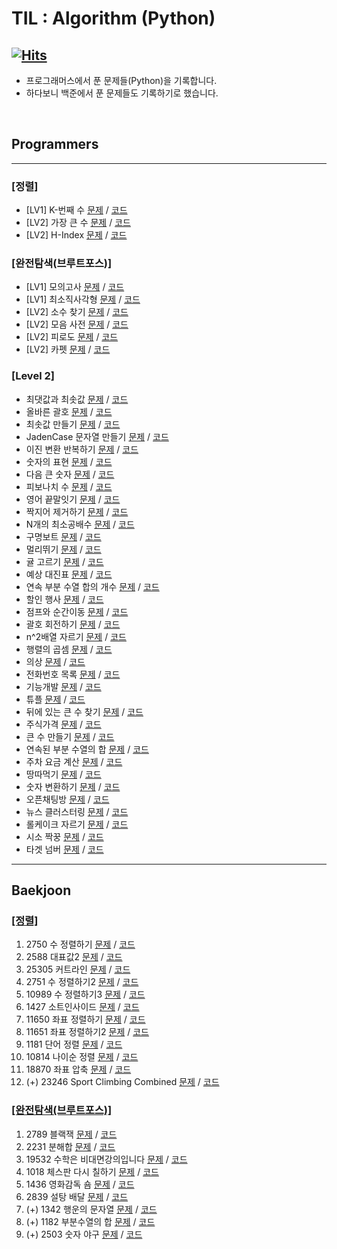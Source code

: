 # TIL : Algorithm (Python)
[![Hits](https://hits.seeyoufarm.com/api/count/incr/badge.svg?url=https%3A%2F%2Fgithub.com%2Fddururiiiiiii%2Fprogrammers-python&count_bg=%233D7CC8&title_bg=%23555555&icon=&icon_color=%23E7E7E7&title=hits&edge_flat=false)](https://hits.seeyoufarm.com)
-----
- 프로그래머스에서 푼 문제들(Python)을 기록합니다.
- 하다보니 백준에서 푼 문제들도 기록하기로 했습니다.

<br>

## Programmers

----

### [정렬]
- [LV1] K-번째 수 [문제](https://school.programmers.co.kr/learn/courses/30/lessons/42748) / [코드](https://github.com/ddururiiiiiii/programmers-python/blob/main/programmers/01%20%EC%A0%95%EB%A0%AC/250108%20LV1%20K%EB%B2%88%EC%A7%B8%EC%88%98.py)
- [LV2] 가장 큰 수 [문제](https://school.programmers.co.kr/learn/courses/30/lessons/42746) / [코드](https://github.com/ddururiiiiiii/programmers-python/blob/main/programmers/level2/241211%20%EA%B0%80%EC%9E%A5%20%ED%81%B0%20%EC%88%98.py)
- [LV2] H-Index [문제](https://school.programmers.co.kr/learn/courses/30/lessons/42747) / [코드](https://github.com/ddururiiiiiii/programmers-python/blob/main/programmers/level2/241204%20H-Index.py)

### [완전탐색(브루트포스)]
- [LV1] 모의고사 [문제](https://school.programmers.co.kr/learn/courses/30/lessons/42840) / [코드](https://github.com/ddururiiiiiii/programmers-python/blob/main/programmers/02%20%EB%B8%8C%EB%A3%A8%ED%8A%B8%ED%8F%AC%EC%8A%A4(%EC%99%84%EC%A0%84%ED%83%90%EC%83%89)/250114%20LV1%20%EB%AA%A8%EC%9D%98%EA%B3%A0%EC%82%AC.py)
- [LV1] 최소직사각형 [문제](https://school.programmers.co.kr/learn/courses/30/lessons/86491) / [코드](https://github.com/ddururiiiiiii/programmers-python/blob/main/programmers/02%20%EB%B8%8C%EB%A3%A8%ED%8A%B8%ED%8F%AC%EC%8A%A4(%EC%99%84%EC%A0%84%ED%83%90%EC%83%89)/250114%20LV1%20%EC%B5%9C%EC%86%8C%EC%A7%81%EC%82%AC%EA%B0%81%ED%98%95.py)
- [LV2] 소수 찾기 [문제](https://school.programmers.co.kr/learn/courses/30/lessons/42839) / [코드](https://github.com/ddururiiiiiii/programmers-python/blob/main/programmers/02%20%EB%B8%8C%EB%A3%A8%ED%8A%B8%ED%8F%AC%EC%8A%A4(%EC%99%84%EC%A0%84%ED%83%90%EC%83%89)/250114%20LV2%20%EC%86%8C%EC%88%98%20%EC%B0%BE%EA%B8%B0.py)
- [LV2] 모음 사전 [문제](https://school.programmers.co.kr/learn/courses/30/lessons/84512) / [코드](https://github.com/ddururiiiiiii/programmers-python/blob/main/programmers/level2/241211%20%EB%AA%A8%EC%9D%8C%20%EC%82%AC%EC%A0%84.py)
- [LV2] 피로도 [문제](https://school.programmers.co.kr/learn/courses/30/lessons/87946) / [코드](https://github.com/ddururiiiiiii/programmers-python/blob/main/programmers/level2/241213%20%ED%94%BC%EB%A1%9C%EB%8F%84.py)
- [LV2] 카펫 [문제](https://school.programmers.co.kr/learn/courses/30/lessons/42842) / [코드](https://github.com/ddururiiiiiii/programmers-python/blob/main/programmers/02%20%EB%B8%8C%EB%A3%A8%ED%8A%B8%ED%8F%AC%EC%8A%A4(%EC%99%84%EC%A0%84%ED%83%90%EC%83%89)/250115%20LV2%20%EC%B9%B4%ED%8E%AB.py)

### [Level 2]
- 최댓값과 최솟값 [문제](https://school.programmers.co.kr/learn/courses/30/lessons/12939) / [코드](https://github.com/ddururiiiiiii/programmers-python/blob/main/programmers/level2/241117%20%EC%B5%9C%EB%8C%80%EA%B0%92%EA%B3%BC%20%EC%B5%9C%EC%86%9F%EA%B0%92.py)
- 올바른 괄호 [문제](https://school.programmers.co.kr/learn/courses/3/lessons/1290드) / [코드](https://github.com/ddururiiiiiii/programmers-python/blob/main/programmers/level2/241117%20%EC%98%AC%EB%B0%94%EB%A5%B8%20%EA%B4%84%ED%98%B8.py)
- 최솟값 만들기 [문제](https://school.programmers.co.kr/learn/courses/30/lessons/12941) / [코드](https://github.com/ddururiiiiiii/programmers-python/blob/main/programmers/level2/241118%20%EC%B5%9C%EC%86%9F%EA%B0%92%20%EB%A7%8C%EB%93%A4%EA%B8%B0.py)
- JadenCase 문자열 만들기 [문제](https://school.programmers.co.kr/learn/courses/30/lessons/12951) / [코드](https://github.com/ddururiiiiiii/programmers-python/blob/main/programmers/level2/241118%20JadenCase%20%EB%AC%B8%EC%9E%90%EC%97%B4%20%EB%A7%8C%EB%93%A4%EA%B8%B0.py)
- 이진 변환 반복하기 [문제](https://school.programmers.co.kr/learn/courses/30/lessons/70129) / [코드](https://github.com/ddururiiiiiii/programmers-python/blob/main/programmers/level2/241119%20%EC%88%AB%EC%9E%90%EC%9D%98%20%ED%91%9C%ED%98%84.py)
- 숫자의 표현 [문제](https://school.programmers.co.kr/learn/courses/30/lessons/12924) / [코드](https://github.com/ddururiiiiiii/programmers-python/blob/main/programmers/level2/241119%20%EC%9D%B4%EC%A7%84%20%EB%B3%80%ED%99%98%20%EB%B0%98%EB%B3%B5%ED%95%98%EA%B8%B0.py)
- 다음 큰 숫자 [문제](https://school.programmers.co.kr/learn/courses/30/lessons/12911) / [코드](https://github.com/ddururiiiiiii/programmers-python/blob/main/programmers/level2/241120%20%EB%8B%A4%EC%9D%8C%20%ED%81%B0%20%EC%88%AB%EC%9E%90.py)
- 피보나치 수 [문제](https://school.programmers.co.kr/learn/courses/30/lessons/12945) / [코드](https://github.com/ddururiiiiiii/programmers-python/blob/main/programmers/level2/241120%20%ED%94%BC%EB%B3%B4%EB%82%98%EC%B9%98%20%EC%88%98.py)
- 영어 끝말잇기 [문제](https://school.programmers.co.kr/learn/courses/30/lessons/12981) / [코드](https://github.com/ddururiiiiiii/programmers-python/blob/main/programmers/level2/241121%20%EC%98%81%EC%96%B4%20%EB%81%9D%EB%A7%90%EC%9E%87%EA%B8%B0.py)
- 짝지어 제거하기 [문제](https://school.programmers.co.kr/learn/courses/30/lessons/12973) / [코드](https://github.com/ddururiiiiiii/programmers-python/blob/main/programmers/level2/241121%20%EC%A7%9D%EC%A7%80%EC%96%B4%20%EC%A0%9C%EA%B1%B0%ED%95%98%EA%B8%B0.py)
- N개의 최소공배수 [문제](https://school.programmers.co.kr/learn/courses/30/lessons/12953) / [코드](https://github.com/ddururiiiiiii/programmers-python/blob/main/programmers/level2/241122%20N%EA%B0%9C%EC%9D%98%20%EC%B5%9C%EC%86%8C%EA%B3%B5%EB%B0%B0%EC%88%98.py)
- 구명보트 [문제](https://school.programmers.co.kr/learn/courses/30/lessons/42885) / [코드](https://github.com/ddururiiiiiii/programmers-python/blob/main/programmers/level2/241122%20%EA%B5%AC%EB%A9%8D%EB%B3%B4%ED%8A%B8.py)
- 멀리뛰기 [문제](https://school.programmers.co.kr/learn/courses/30/lessons/12914) / [코드](https://github.com/ddururiiiiiii/programmers-python/blob/main/programmers/level2/241123%20%EB%A9%80%EB%A6%AC%EB%9B%B0%EA%B8%B0.py)
- 귤 고르기 [문제](https://school.programmers.co.kr/learn/courses/30/lessons/138476) / [코드](https://github.com/ddururiiiiiii/programmers-python/blob/main/programmers/level2/241124%20%EA%B7%A4%20%EA%B3%A0%EB%A5%B4%EA%B8%B0.py)
- 예상 대진표 [문제](https://school.programmers.co.kr/learn/courses/30/lessons/12985) / [코드](https://github.com/ddururiiiiiii/programmers-python/blob/main/programmers/level2/241127%20%EC%98%88%EC%83%81%20%EB%8C%80%EC%A7%84%ED%91%9C.py)
- 연속 부분 수열 합의 개수 [문제](https://school.programmers.co.kr/learn/courses/30/lessons/131701) / [코드](https://github.com/ddururiiiiiii/programmers-python/blob/main/programmers/level2/241128%20%EC%97%B0%EC%86%8D%20%EB%B6%80%EB%B6%84%20%EC%88%98%EC%97%B4%20%ED%95%A9%EC%9D%98%20%EA%B0%9C%EC%88%98.py)
- 할인 행사 [문제](https://school.programmers.co.kr/learn/courses/30/lessons/131127) / [코드](https://github.com/ddururiiiiiii/programmers-python/blob/main/programmers/level2/241129%20%ED%95%A0%EC%9D%B8%ED%96%89%EC%82%AC.py)
- 점프와 순간이동 [문제](https://school.programmers.co.kr/learn/courses/30/lessons/12980) / [코드](https://github.com/ddururiiiiiii/programmers-python/blob/main/programmers/level2/241202%20%EC%A0%90%ED%94%84%EC%99%80%20%EC%88%9C%EA%B0%84%20%EC%9D%B4%EB%8F%99.py)
- 괄호 회전하기 [문제](https://school.programmers.co.kr/learn/courses/30/lessons/76502) / [코드](https://github.com/ddururiiiiiii/programmers-python/blob/main/programmers/level2/241202%20%EA%B4%84%ED%98%B8%20%ED%9A%8C%EC%A0%84%ED%95%98%EA%B8%B0.py)
- n^2배열 자르기 [문제](https://school.programmers.co.kr/learn/courses/30/lessons/87390) / [코드](https://github.com/ddururiiiiiii/programmers-python/blob/main/programmers/level2/241203%20n%5E2%EB%B0%B0%EC%97%B4%20%EC%9E%90%EB%A5%B4%EA%B8%B0.py)
- 행렬의 곱셈 [문제](https://school.programmers.co.kr/learn/courses/30/lessons/12949) / [코드](https://github.com/ddururiiiiiii/programmers-python/blob/main/programmers/level2/241203%20%ED%96%89%EB%A0%AC%EC%9D%98%20%EA%B3%B1%EC%85%88.py)
- 의상 [문제](https://school.programmers.co.kr/learn/courses/30/lessons/42578) / [코드](https://github.com/ddururiiiiiii/programmers-python/blob/main/programmers/level2/241204%20%EC%9D%98%EC%83%81.py)
- 전화번호 목록 [문제](https://school.programmers.co.kr/learn/courses/30/lessons/42577) / [코드](https://github.com/ddururiiiiiii/programmers-python/blob/main/programmers/level2/241205%20%EC%A0%84%ED%99%94%EB%B2%88%ED%98%B8%20%EB%AA%A9%EB%A1%9D.py)
- 기능개발 [문제](https://school.programmers.co.kr/learn/courses/30/lessons/42586) / [코드](https://github.com/ddururiiiiiii/programmers-python/blob/main/programmers/level2/241206%20%EA%B8%B0%EB%8A%A5%EA%B0%9C%EB%B0%9C.py)
- 튜플 [문제](https://school.programmers.co.kr/learn/courses/30/lessons/64065) / [코드](https://github.com/ddururiiiiiii/programmers-python/blob/main/programmers/level2/241209%20%ED%8A%9C%ED%94%8C.py)
- 뒤에 있는 큰 수 찾기 [문제](https://school.programmers.co.kr/learn/courses/30/lessons/154539) / [코드](https://github.com/ddururiiiiiii/programmers-python/blob/main/programmers/level2/241210%20%EB%92%A4%EC%97%90%20%EC%9E%88%EB%8A%94%20%ED%81%B0%20%EC%88%98%20%EC%B0%BE%EA%B8%B0.py)
- 주식가격 [문제](https://school.programmers.co.kr/learn/courses/30/lessons/42584) / [코드](https://github.com/ddururiiiiiii/programmers-python/blob/main/programmers/level2/241212%20%EC%A3%BC%EC%8B%9D%EA%B0%80%EA%B2%A9.py)
- 큰 수 만들기 [문제](https://school.programmers.co.kr/learn/courses/30/lessons/42883) / [코드](https://github.com/ddururiiiiiii/programmers-python/blob/main/programmers/level2/241212%20%ED%81%B0%20%EC%88%98%20%EB%A7%8C%EB%93%A4%EA%B8%B0.py)
- 연속된 부분 수열의 합 [문제](https://school.programmers.co.kr/learn/courses/30/lessons/178870) / [코드](https://github.com/ddururiiiiiii/programmers-python/blob/main/programmers/level2/241213%20%EC%97%B0%EC%86%8D%EB%90%9C%20%EB%B6%80%EB%B6%84%20%EC%88%98%EC%97%B4%EC%9D%98%20%ED%95%A9.py)
- 주차 요금 계산 [문제](https://school.programmers.co.kr/learn/courses/30/lessons/92341) / [코드](https://github.com/ddururiiiiiii/programmers-python/blob/main/programmers/level2/241213%20%EC%A3%BC%EC%B0%A8%20%EC%9A%94%EA%B8%88%20%EA%B3%84%EC%82%B0.py)
- 땅따먹기 [문제](https://school.programmers.co.kr/learn/courses/30/lessons/12913) / [코드](https://github.com/ddururiiiiiii/programmers-python/blob/main/programmers/level2/241224%20%EB%95%85%EB%94%B0%EB%A8%B9%EA%B8%B0.py)
- 숫자 변환하기 [문제](https://school.programmers.co.kr/learn/courses/30/lessons/154538) / [코드](https://github.com/ddururiiiiiii/programmers-python/blob/main/programmers/level2/241224%20%EC%88%AB%EC%9E%90%20%EB%B3%80%ED%99%98%ED%95%98%EA%B8%B0.py)
- 오픈채팅방 [문제](https://school.programmers.co.kr/learn/courses/30/lessons/42888) / [코드](https://github.com/ddururiiiiiii/programmers-python/blob/main/programmers/level2/241224%20%EC%98%A4%ED%94%88%EC%B1%84%ED%8C%85%EB%B0%A9.py)
- 뉴스 클러스터링 [문제](https://school.programmers.co.kr/learn/courses/30/lessons/17677) / [코드](https://github.com/ddururiiiiiii/programmers-python/blob/main/programmers/level2/241230%20%EB%89%B4%EC%8A%A4%20%ED%81%B4%EB%9F%AC%EC%8A%A4%ED%84%B0%EB%A7%81.py)
- 롤케이크 자르기 [문제](https://school.programmers.co.kr/learn/courses/30/lessons/132265) / [코드](https://github.com/ddururiiiiiii/programmers-python/blob/main/programmers/level2/241231%20%EB%A1%A4%EC%BC%80%EC%9D%B4%ED%81%AC%20%EC%9E%90%EB%A5%B4%EA%B8%B0.py)
- 시소 짝꿍 [문제](https://school.programmers.co.kr/learn/courses/30/lessons/152996) / [코드](https://github.com/ddururiiiiiii/programmers-python/blob/main/programmers/level2/241231%20%EC%8B%9C%EC%86%8C%20%EC%A7%9D%EA%B6%81.py)
- 타겟 넘버 [문제](https://school.programmers.co.kr/learn/courses/30/lessons/43165) / [코드](https://github.com/ddururiiiiiii/programmers-python/blob/main/programmers/level2/241231%20%ED%83%80%EA%B2%9F%20%EB%84%98%EB%B2%84.py)

----

## Baekjoon
### [[정렬]](https://www.acmicpc.net/step/9)
1. 2750 수 정렬하기 [문제](https://www.acmicpc.net/problem/2750) / [코드](https://github.com/ddururiiiiiii/programmers-python/blob/main/baekjoon/01%20%EC%A0%95%EB%A0%AC/250108%20BOJ2750%20%EC%88%98%20%EC%A0%95%EB%A0%AC%ED%95%98%EA%B8%B0.py)
2. 2588 대표값2 [문제](https://www.acmicpc.net/problem/2587) / [코드](https://github.com/ddururiiiiiii/programmers-python/blob/main/baekjoon/01%20%EC%A0%95%EB%A0%AC/250108%20BOJ2587%20%EB%8C%80%ED%91%9C%EA%B0%922.py)
3. 25305 커트라인 [문제](https://www.acmicpc.net/problem/25305) / [코드](https://github.com/ddururiiiiiii/programmers-python/blob/main/baekjoon/01%20%EC%A0%95%EB%A0%AC/250108%20BOJ25305%20%EC%BB%A4%ED%8A%B8%EB%9D%BC%EC%9D%B8.py)
4. 2751 수 정렬하기2 [문제](https://www.acmicpc.net/problem/2751) / [코드](https://github.com/ddururiiiiiii/programmers-python/blob/main/baekjoon/01%20%EC%A0%95%EB%A0%AC/250108%20BOJ2751%20%EC%88%98%20%EC%A0%95%EB%A0%AC%ED%95%98%EA%B8%B02.py)
5. 10989 수 정렬하기3 [문제](https://www.acmicpc.net/problem/10989) / [코드](https://github.com/ddururiiiiiii/programmers-python/blob/main/baekjoon/01%20%EC%A0%95%EB%A0%AC/250108%20BOJ10989%20%EC%88%98%20%EC%A0%95%EB%A0%AC%ED%95%98%EA%B8%B03.py)
6. 1427 소트인사이드 [문제](https://www.acmicpc.net/problem/1427) / [코드](https://github.com/ddururiiiiiii/programmers-python/blob/main/baekjoon/01%20%EC%A0%95%EB%A0%AC/250108%20BOJ1427%20%EC%86%8C%ED%8A%B8%EC%9D%B8%EC%82%AC%EC%9D%B4%ED%8A%B8.py)
7. 11650 좌표 정렬하기 [문제](https://www.acmicpc.net/problem/11650) / [코드](https://github.com/ddururiiiiiii/programmers-python/blob/main/baekjoon/01%20%EC%A0%95%EB%A0%AC/250108%20BOJ11650%20%EC%A2%8C%ED%91%9C%EC%A0%95%EB%A0%AC%ED%95%98%EA%B8%B0.py)
8. 11651 좌표 정렬하기2 [문제](https://www.acmicpc.net/problem/11651) / [코드](https://github.com/ddururiiiiiii/programmers-python/blob/main/baekjoon/01%20%EC%A0%95%EB%A0%AC/250108%20BOJ11651%20%EC%A2%8C%ED%91%9C%EC%A0%95%EB%A0%AC%ED%95%98%EA%B8%B02.py)
9. 1181 단어 정렬 [문제](https://www.acmicpc.net/problem/1181) / [코드](https://github.com/ddururiiiiiii/programmers-python/blob/main/baekjoon/01%20%EC%A0%95%EB%A0%AC/250108%20BOJ1181%20%EB%8B%A8%EC%96%B4%20%EC%A0%95%EB%A0%AC.py)
10. 10814 나이순 정렬 [문제](https://www.acmicpc.net/problem/10814) / [코드](https://github.com/ddururiiiiiii/programmers-python/blob/main/baekjoon/01%20%EC%A0%95%EB%A0%AC/250108%20BOJ10814%20%EB%82%98%EC%9D%B4%EC%88%9C%20%EC%A0%95%EB%A0%AC.py)
11. 18870 좌표 압축 [문제](https://www.acmicpc.net/problem/18870) / [코드](https://github.com/ddururiiiiiii/programmers-python/blob/main/baekjoon/01%20%EC%A0%95%EB%A0%AC/250108%20BOJ18870%20%EC%A2%8C%ED%91%9C%20%EC%95%95%EC%B6%95.py)
12. (+) 23246 Sport Climbing Combined [문제]() / [코드](https://github.com/ddururiiiiiii/programmers-python/blob/main/baekjoon/01%20%EC%A0%95%EB%A0%AC/250108%20BOJ23246%20Sport%20Climbing%20Combined.py) 

### [[완전탐색(브루트포스)]](https://www.acmicpc.net/step/22)
1. 2789 블랙잭 [문제](https://www.acmicpc.net/problem/2798) / [코드](https://github.com/ddururiiiiiii/programmers-python/blob/main/baekjoon/02%20%EB%B8%8C%EB%A3%A8%ED%8A%B8%ED%8F%AC%EC%8A%A4(%EC%99%84%EC%A0%84%ED%83%90%EC%83%89)/250110%202798%20%EB%B8%94%EB%9E%99%EC%9E%AD.py)
2. 2231 분해합 [문제](https://www.acmicpc.net/problem/2231) / [코드](https://github.com/ddururiiiiiii/programmers-python/blob/main/baekjoon/02%20%EB%B8%8C%EB%A3%A8%ED%8A%B8%ED%8F%AC%EC%8A%A4(%EC%99%84%EC%A0%84%ED%83%90%EC%83%89)/250110%202231%20%EB%B6%84%ED%95%B4%ED%95%A9.py)
3. 19532 수학은 비대면강의입니다 [문제](https://www.acmicpc.net/problem/19532) / [코드](https://github.com/ddururiiiiiii/programmers-python/blob/main/baekjoon/02%20%EB%B8%8C%EB%A3%A8%ED%8A%B8%ED%8F%AC%EC%8A%A4(%EC%99%84%EC%A0%84%ED%83%90%EC%83%89)/250110%2019532%20%EC%88%98%ED%95%99%EC%9D%80%20%EB%B9%84%EB%8C%80%EB%A9%B4%EA%B0%95%EC%9D%98%EC%9E%85%EB%8B%88%EB%8B%A4.py)
4. 1018 체스판 다시 칠하기 [문제](https://www.acmicpc.net/problem/1018) / [코드]()
5. 1436 영화감독 숌 [문제](https://www.acmicpc.net/problem/1436) / [코드](https://github.com/ddururiiiiiii/programmers-python/blob/main/baekjoon/02%20%EB%B8%8C%EB%A3%A8%ED%8A%B8%ED%8F%AC%EC%8A%A4(%EC%99%84%EC%A0%84%ED%83%90%EC%83%89)/250110%201436%20%EC%98%81%ED%99%94%EA%B0%90%EB%8F%85%20%EC%88%8C.py)
6. 2839 설탕 배달 [문제](https://www.acmicpc.net/problem/2839) / [코드](https://github.com/ddururiiiiiii/programmers-python/blob/main/baekjoon/02%20%EB%B8%8C%EB%A3%A8%ED%8A%B8%ED%8F%AC%EC%8A%A4(%EC%99%84%EC%A0%84%ED%83%90%EC%83%89)/250110%202839%20%EC%84%A4%ED%83%95%20%EB%B0%B0%EB%8B%AC.py)
7. (+) 1342 행운의 문자열 [문제](https://www.acmicpc.net/problem/1342) / [코드](https://github.com/ddururiiiiiii/programmers-python/blob/main/baekjoon/02%20%EB%B8%8C%EB%A3%A8%ED%8A%B8%ED%8F%AC%EC%8A%A4(%EC%99%84%EC%A0%84%ED%83%90%EC%83%89)/250115%201342%20%ED%96%89%EC%9A%B4%EC%9D%98%20%EB%AC%B8%EC%9E%90%EC%97%B4.py)
8. (+) 1182 부분수열의 합 [문제](https://www.acmicpc.net/problem/1182) / [코드](https://github.com/ddururiiiiiii/programmers-python/blob/main/baekjoon/02%20%EB%B8%8C%EB%A3%A8%ED%8A%B8%ED%8F%AC%EC%8A%A4(%EC%99%84%EC%A0%84%ED%83%90%EC%83%89)/250110%201182%20%EB%B6%80%EB%B6%84%EC%88%98%EC%97%B4%EC%9D%98%20%ED%95%A9.py)
9. (+) 2503 숫자 야구 [문제](https://www.acmicpc.net/problem/2503) / [코드](https://github.com/ddururiiiiiii/programmers-python/blob/main/baekjoon/02%20%EB%B8%8C%EB%A3%A8%ED%8A%B8%ED%8F%AC%EC%8A%A4(%EC%99%84%EC%A0%84%ED%83%90%EC%83%89)/250110%202503%20%EC%88%AB%EC%9E%90%20%EC%95%BC%EA%B5%AC.py)